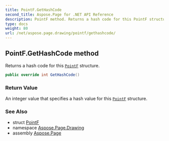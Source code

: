 ```yaml
---
title: PointF.GetHashCode
second_title: Aspose.Page for .NET API Reference
description: PointF method. Returns a hash code for this PointF structure
type: docs
weight: 80
url: /net/aspose.page.drawing/pointf/gethashcode/
---
```

## PointF.GetHashCode method

Returns a hash code for this [`PointF`](../) structure.

```csharp
public override int GetHashCode()
```

### Return Value

An integer value that specifies a hash value for this [`PointF`](../) structure.

### See Also

* struct [PointF](../)
* namespace [Aspose.Page.Drawing](../../pointf/)
* assembly [Aspose.Page](../../../)


